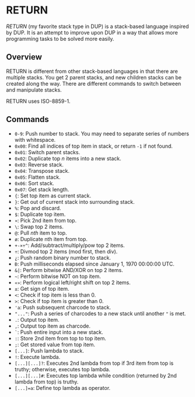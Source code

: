 # RETURN
*RETURN* (my favorite stack type in DUP) is a stack-based language inspired by DUP. It is an attempt to improve upon DUP in a way that allows more programming tasks to be solved more easily.

## Overview
RETURN is different from other stack-based languages in that there are multiple stacks. You get 2 parent stacks, and new children stacks can be created along the way. There are different commands to switch between and manipulate stacks.

RETURN uses ISO-8859-1.

## Commands
- `0-9`: Push number to stack. You may need to separate series of numbers with whitespace.
- `0x00`: Find all indices of top item in stack, or return `-1` if not found.
- `0x01`: Switch parent stacks.
- `0x02`: Duplicate top _n_ items into a new stack.
- `0x03`: Reverse stack.
- `0x04`: Transpose stack.
- `0x05`: Flatten stack.
- `0x06`: Sort stack.
- `0x07`: Get stack length.
- `{`: Set top item as current stack.
- `}`: Get out of current stack into surrounding stack.
- `%`: Pop and discard.
- `$`: Duplicate top item.
- `¤`: Pick 2nd item from top.
- `\`: Swap top 2 items.
- `@`: Pull _nth_ item to top.
- `ø`: Duplicate nth item from top.
- `+-×÷^`: Add/subtract/multiply/pow top 2 items.
- `÷`: Divmod top 2 items (mod first, then div).
- `¿`: Push random binary number to stack.
- `Ð`: Push milliseconds elapsed since January 1, 1970 00:00:00 UTC.
- `&|`: Perform bitwise AND/XOR on top 2 items.
- `~`: Perform bitwise NOT on top item.
- `«»`: Perform logical left/right shift on top 2 items.
- `±`: Get sign of top item.
- `<`: Check if top item is less than 0.
- `>`: Check if top item is greater than 0.
- `'a`: Push subsequent charcode to stack.
- `"..."`: Push a series of charcodes to a new stack until another `"` is met.
- `.`: Output top item.
- `,`: Output top item as charcode.
- <code>`</code>: Push entire input into a new stack.
- `:`: Store 2nd item from top to top item.
- `;`: Get stored value from top item.
- `[...]`: Push lambda to stack.
- `!`: Execute lambda.
- `[...][...]?`: Executes 2nd lambda from top if 3rd item from top is truthy; otherwise, executes top lambda.
- `[...][...]#`: Executes top lambda while condition (returned by 2nd lambda from top) is truthy.
- `[...]=a`: Define top lambda as operator.
